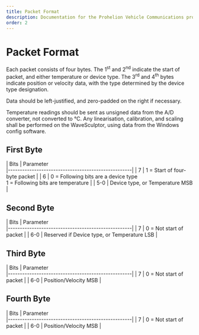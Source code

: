```yaml
---
title: Packet Format
description: Documentation for the Prohelion Vehicle Communications protocol
order: 2
---
```


# Packet Format

Each packet consists of four bytes.  The 1<sup>st</sup> and 2<sup>nd</sup> indicate the start of packet, and either temperature or device type.  The 3<sup>rd</sup> and 4<sup>th</sup> bytes indicate position or velocity data, with the type determined by the device type designation.

Data should be left-justified, and zero-padded on the right if necessary.

Temperature readings should be sent as unsigned data from the A/D converter, not converted to °C.  Any linearisation, calibration, and scaling shall be performed on the WaveSculptor, using data from the Windows config software.

## First Byte 

| Bits | Parameter     
|----------------------------------------------------|
| 7 | 1 = Start of four-byte packet |
| 6 | 0 = Following bits are a device type<br>1 = Following bits are temperature |
| 5-0 | Device type, or Temperature MSB |

## Second Byte

| Bits | Parameter     
|----------------------------------------------------|
| 7 | 0 = Not start of packet |
| 6-0 | Reserved if Device type, or Temperature LSB |

## Third Byte

| Bits | Parameter     
|----------------------------------------------------|
| 7 | 0 = Not start of packet |
| 6-0 | Position/Velocity MSB |

## Fourth Byte 

| Bits | Parameter     
|----------------------------------------------------|
| 7 | 0 = Not start of packet |
| 6-0 | Position/Velocity MSB |